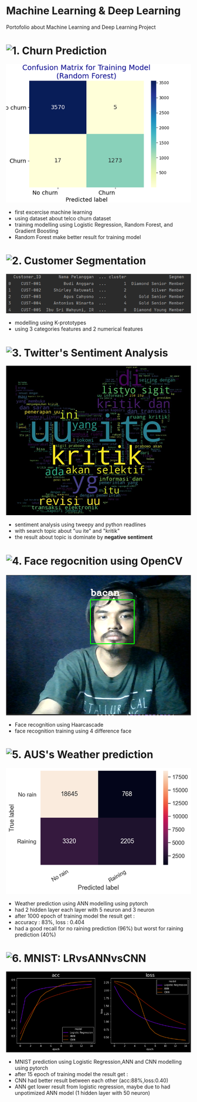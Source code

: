 # Machine Learning & Deep Learning
Portofolio about Machine Learning and Deep Learning Project

 # ![1. Churn Prediction](https://github.com/boxside/Dqlab_Churn_Prediction)
 
 
  ![rf](https://github.com/boxside/Dqlab_Churn_Prediction/blob/main/figure/trainrf.png)
 
 
  * first excercise machine learning
  * using dataset about telco churn dataset
  * training modelling using Logistic Regression, Random Forest, and Gradient Boosting
  * Random Forest make better result for training model
  
  

 # ![2. Customer Segmentation](https://github.com/boxside/-KModes-Customer_Segmentation)
 
 
  ![kpro](https://github.com/boxside/-KModes-Customer_Segmentation/blob/main/figure/segmentation.png)
 
 
  * modelling using K-prototypes
  * using 3 categories features and 2 numerical features


 # ![3. Twitter's Sentiment Analysis](https://github.com/boxside/analisis-sentimen-twitter)
 
 
  ![twitter](https://github.com/boxside/analisis-sentimen-twitter/blob/main/figure/twitter.jpg)
 
 
  * sentiment analysis using tweepy and python readlines
  * with search topic about "uu ite" and "kritik"
  * the result about topic is dominate by **negative sentiment**


 # ![4. Face regocnition using OpenCV](https://github.com/boxside/Face_recognition_OpenCV)
 
 
  ![opencv](https://github.com/boxside/Face_recognition_OpenCV/blob/main/muke/Untitled.png)
 
 
  * Face recognition using Haarcascade
  * face recognition training using 4 difference face


 # ![5. AUS's Weather prediction](https://github.com/boxside/AUS_weather_ANN)
 
 
  ![opencv](https://github.com/boxside/AUS_weather_ANN/blob/main/figure/5.png)
 
 
  * Weather prediction using ANN modelling using pytorch
  * had 2 hidden layer each layer with 5 neuron and 3 neuron
  * after 1000 epoch of training model the result get :
  * accuracy : 83%, loss : 0.404
  * had a good recall for no raining prediction (96%) but worst for raining prediction (40%)


 # ![6. MNIST: LRvsANNvsCNN](https://github.com/boxside/MNIST-with_LR-ANN-CNN)
 
 
  ![mnist](https://github.com/boxside/MNIST-with_LR-ANN-CNN/blob/main/output_24_0.png)
 
 
  * MNIST prediction using Logistic Regression,ANN and CNN modelling using pytorch
  * after 15 epoch of training model the result get :
  * CNN had better result between each other (acc:88%,loss:0.40)
  * ANN get lower result from logistic regression, maybe due to had unpotimized ANN model (1 hidden layer with 50 neuron)
